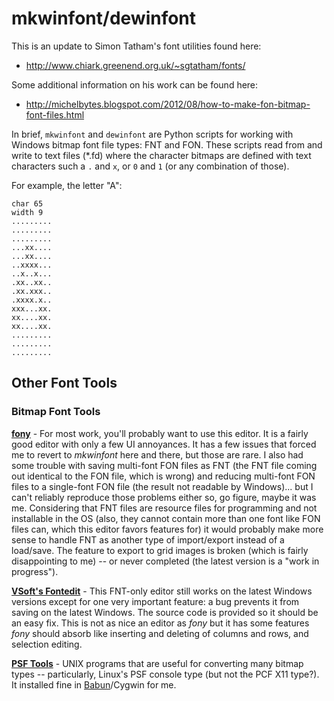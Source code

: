 # mkwinfont/dewinfont

This is an update to Simon Tatham's font utilities found here:
* http://www.chiark.greenend.org.uk/~sgtatham/fonts/

Some additional information on his work can be found here:
* http://michelbytes.blogspot.com/2012/08/how-to-make-fon-bitmap-font-files.html

In brief, `mkwinfont` and `dewinfont` are Python scripts for working with Windows bitmap font file types: FNT and FON.  These scripts read from and write to text files (*.fd) where the character bitmaps are defined with text characters such a `.` and `x`, or `0` and `1` (or any combination of those).

For example, the letter "A":
```
char 65
width 9
.........
.........
.........
...xx....
...xx....
..xxxx...
..x..x...
.xx..xx..
.xx.xxx..
.xxxx.x..
xxx...xx.
xx....xx.
xx....xx.
.........
.........
.........
```

## Other Font Tools

### Bitmap Font Tools

[**fony**](http://hukka.ncn.fi/?fony) - For most work, you'll probably want to use this editor.  It is a fairly good editor with only a few UI annoyances.  It has a few issues that forced me to revert to _mkwinfont_ here and there, but those are rare.  I also had some trouble with saving multi-font FON files as FNT (the FNT file coming out identical to the FON file, which is wrong) and reducing multi-font FON files to a single-font FON file (the result not readable by Windows)... but I can't reliably reproduce those problems either so, go figure, maybe it was me.  Considering that FNT files are resource files for programming and not installable in the OS (also, they cannot contain more than one font like FON files can, which this editor favors features for) it would probably make more sense to handle FNT as another type of import/export instead of a load/save.  The feature to export to grid images is broken (which is fairly disappointing to me) -- or never completed (the latest version is a "work in progress").

[**VSoft's Fontedit**](http://www.vsoft.nl/software/utils/win/fontedit/) - This FNT-only editor still works on the latest Windows versions except for one very important feature: a bug prevents it from saving on the latest Windows.  The source code is provided so it should be an easy fix.  This is not as nice an editor as _fony_ but it has some features _fony_ should absorb like inserting and deleting of columns and rows, and selection editing.

[**PSF Tools**](http://www.seasip.info/Unix/PSF/) - UNIX programs that are useful for converting many bitmap types -- particularly, Linux's PSF console type (but not the PCF X11 type?).  It installed fine in [Babun](http://babun.github.io/)/Cygwin for me.

